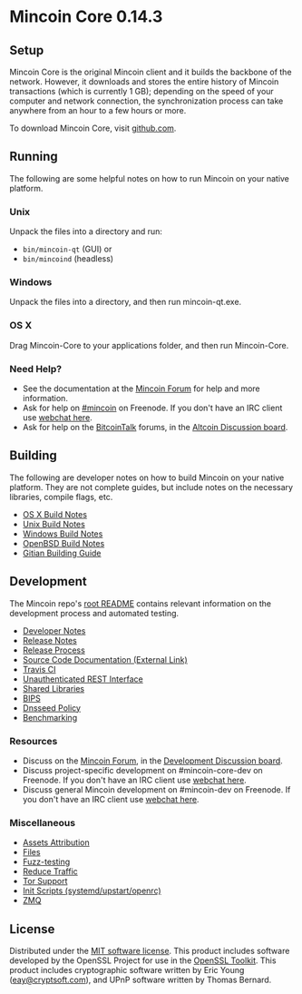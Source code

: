 Mincoin Core 0.14.3
=====================

Setup
---------------------
Mincoin Core is the original Mincoin client and it builds the backbone of the network. However, it downloads and stores the entire history of Mincoin transactions (which is currently 1 GB); depending on the speed of your computer and network connection, the synchronization process can take anywhere from an hour to a few hours or more.

To download Mincoin Core, visit [github.com](https://github.com/mincoin/mincoin/releases/).

Running
---------------------
The following are some helpful notes on how to run Mincoin on your native platform.

### Unix

Unpack the files into a directory and run:

- `bin/mincoin-qt` (GUI) or
- `bin/mincoind` (headless)

### Windows

Unpack the files into a directory, and then run mincoin-qt.exe.

### OS X

Drag Mincoin-Core to your applications folder, and then run Mincoin-Core.

### Need Help?

* See the documentation at the [Mincoin Forum](https://www.mincoinforum.com/)
for help and more information.
* Ask for help on [#mincoin](http://webchat.freenode.net?channels=mincoin) on Freenode. If you don't have an IRC client use [webchat here](http://webchat.freenode.net?channels=mincoin).
* Ask for help on the [BitcoinTalk](https://bitcointalk.org/) forums, in the [Altcoin Discussion board](https://bitcointalk.org/index.php?board=67.0).

Building
---------------------
The following are developer notes on how to build Mincoin on your native platform. They are not complete guides, but include notes on the necessary libraries, compile flags, etc.

- [OS X Build Notes](build-osx.md)
- [Unix Build Notes](build-unix.md)
- [Windows Build Notes](build-windows.md)
- [OpenBSD Build Notes](build-openbsd.md)
- [Gitian Building Guide](gitian-building.md)

Development
---------------------
The Mincoin repo's [root README](/README.md) contains relevant information on the development process and automated testing.

- [Developer Notes](developer-notes.md)
- [Release Notes](release-notes.md)
- [Release Process](release-process.md)
- [Source Code Documentation (External Link)](https://dev.visucore.com/bitcoin/doxygen/)
- [Travis CI](travis-ci.md)
- [Unauthenticated REST Interface](REST-interface.md)
- [Shared Libraries](shared-libraries.md)
- [BIPS](bips.md)
- [Dnsseed Policy](dnsseed-policy.md)
- [Benchmarking](benchmarking.md)

### Resources
* Discuss on the [Mincoin Forum](https://www.mincoinforum.com/), in the [Development Discussion board](https://www.mincoinforum.com/index.php?/forum/13-development-discussion/).
* Discuss project-specific development on #mincoin-core-dev on Freenode. If you don't have an IRC client use [webchat here](http://webchat.freenode.net/?channels=mincoin-core-dev).
* Discuss general Mincoin development on #mincoin-dev on Freenode. If you don't have an IRC client use [webchat here](http://webchat.freenode.net/?channels=mincoin-dev).

### Miscellaneous
- [Assets Attribution](assets-attribution.md)
- [Files](files.md)
- [Fuzz-testing](fuzzing.md)
- [Reduce Traffic](reduce-traffic.md)
- [Tor Support](tor.md)
- [Init Scripts (systemd/upstart/openrc)](init.md)
- [ZMQ](zmq.md)

License
---------------------
Distributed under the [MIT software license](/COPYING).
This product includes software developed by the OpenSSL Project for use in the [OpenSSL Toolkit](https://www.openssl.org/). This product includes
cryptographic software written by Eric Young ([eay@cryptsoft.com](mailto:eay@cryptsoft.com)), and UPnP software written by Thomas Bernard.

